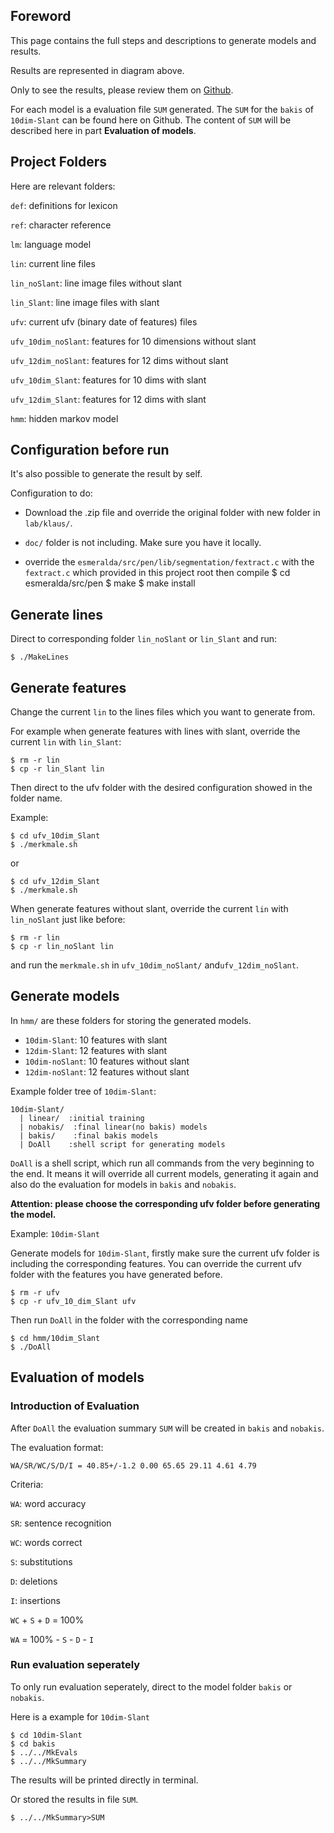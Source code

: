## Foreword

This page contains the full steps and descriptions to generate models and results.

Results are represented in diagram above.

Only to see the results, please review them on [Github](https://github.com/alfmunny/klaus-lab).

For each model is a evaluation file `SUM` generated.
The `SUM` for the `bakis` of `10dim-Slant`
can be found here on Github. The content of `SUM` will be described here in part **Evaluation of models**.

## Project Folders

Here are relevant folders:

`def`: definitions for lexicon

`ref`: character reference

`lm`: language model

`lin`: current line files

`lin_noSlant`: line image files without slant

`lin_Slant`: line image files with slant

`ufv`: current ufv (binary date of features) files

`ufv_10dim_noSlant`: features for 10 dimensions without slant

`ufv_12dim_noSlant`: features for 12 dims without slant

`ufv_10dim_Slant`: features for 10 dims with slant

`ufv_12dim_Slant`: features for 12 dims with slant

`hmm`: hidden markov model



## Configuration before run

It's also possible to generate the result by self.

Configuration to do:

* Download the .zip file and override the original folder with new folder in `lab/klaus/`.

* `doc/` folder is not including. Make sure you have it locally.

* override the `esmeralda/src/pen/lib/segmentation/fextract.c` with the `fextract.c` which provided in this project root
  then compile
      $ cd esmeralda/src/pen
      $ make
      $ make install

## Generate lines

Direct to corresponding folder `lin_noSlant` or `lin_Slant` and run:

```
$ ./MakeLines
```

## Generate features

Change the current `lin` to the lines files which you want to generate from.

For example  when generate features with lines with slant, override the current `lin` with `lin_Slant`:

```
$ rm -r lin
$ cp -r lin_Slant lin

```

Then direct to the ufv folder with the desired configuration showed in the folder name.

Example:

```
$ cd ufv_10dim_Slant
$ ./merkmale.sh
```
or

```
$ cd ufv_12dim_Slant
$ ./merkmale.sh
```

When generate features without slant, override the current `lin` with `lin_noSlant` just like before:

```
$ rm -r lin
$ cp -r lin_noSlant lin

```
and run the `merkmale.sh` in `ufv_10dim_noSlant/` and`ufv_12dim_noSlant`.

## Generate models

In `hmm/` are these folders for storing the generated models.

* `10dim-Slant`: 10 features with slant
* `12dim-Slant`: 12 features with slant
* `10dim-noSlant`: 10 features without slant
* `12dim-noSlant`: 12 features without slant

Example folder tree of `10dim-Slant`:

    10dim-Slant/
      | linear/  :initial training
      | nobakis/  :final linear(no bakis) models
      | bakis/    :final bakis models
      | DoAll    :shell script for generating models

`DoAll` is a shell script, which run all commands from the very beginning
to the end. It means it will override all current models, generating it
again and also do the evaluation for models in `bakis` and `nobakis`.

**Attention: please choose the corresponding ufv folder before generating the model.**

Example: `10dim-Slant`

Generate models for `10dim-Slant`, firstly make sure the current ufv folder is including the corresponding
features. You can override the current ufv folder with the features you have generated before.

```
$ rm -r ufv
$ cp -r ufv_10_dim_Slant ufv
```

Then run `DoAll` in the folder with the corresponding name

```
$ cd hmm/10dim_Slant
$ ./DoAll
```

## Evaluation of models

### Introduction of Evaluation

After `DoAll` the evaluation summary `SUM` will be created in `bakis` and `nobakis`.

The evaluation format:

    WA/SR/WC/S/D/I = 40.85+/-1.2 0.00 65.65 29.11 4.61 4.79

Criteria:

`WA`: word accuracy

`SR`: sentence recognition

`WC`: words correct

`S`: substitutions

`D`: deletions

`I`: insertions

`WC` + `S` + `D` = 100%

`WA` = 100% - `S` - `D` - `I`

### Run evaluation seperately

To only run evaluation seperately, direct to the model folder `bakis` or `nobakis`.

Here is a example for `10dim-Slant`

```
$ cd 10dim-Slant
$ cd bakis
$ ../../MkEvals
$ ../../MkSummary
```
The results will be printed directly in terminal.

Or stored the results in file `SUM`.

```
$ ../../MkSummary>SUM
```
